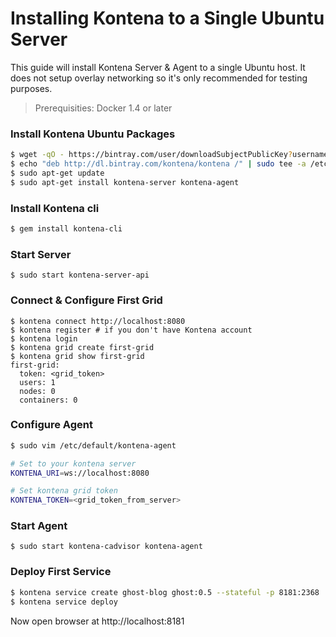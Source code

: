 # Installing Kontena to a Single Ubuntu Server

This guide will install Kontena Server & Agent to a single Ubuntu host. It does not setup overlay networking so it's only recommended for testing purposes.

> Prerequisities: Docker 1.4 or later

### Install Kontena Ubuntu Packages

```sh
$ wget -qO - https://bintray.com/user/downloadSubjectPublicKey?username=bintray | sudo apt-key add -
$ echo "deb http://dl.bintray.com/kontena/kontena /" | sudo tee -a /etc/apt/sources.list
$ sudo apt-get update
$ sudo apt-get install kontena-server kontena-agent
```

### Install Kontena cli

```sh
$ gem install kontena-cli
```

### Start Server

```
$ sudo start kontena-server-api
```

### Connect & Configure First Grid

```
$ kontena connect http://localhost:8080
$ kontena register # if you don't have Kontena account
$ kontena login
$ kontena grid create first-grid
$ kontena grid show first-grid
first-grid:
  token: <grid_token>
  users: 1
  nodes: 0
  containers: 0

```

### Configure Agent

```sh
$ sudo vim /etc/default/kontena-agent

# Set to your kontena server
KONTENA_URI=ws://localhost:8080

# Set kontena grid token
KONTENA_TOKEN=<grid_token_from_server>
```

### Start Agent

```
$ sudo start kontena-cadvisor kontena-agent
```

### Deploy First Service

```sh
$ kontena service create ghost-blog ghost:0.5 --stateful -p 8181:2368
$ kontena service deploy
```

Now open browser at http://localhost:8181
